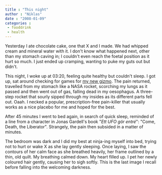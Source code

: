 ```yaml
---
title : "This night"
author : "Niklas"
date : "2008-01-09"
categories : 
 - fooddrink
 - health
---
```


Yesterday I ate chocolate cake, one that X and I made. We had whipped cream and mineral water with it. I don't know what happened next, other than my stomach caving in; I couldn't even reach the foetal position as it hurt so much. I just ended up cramping, wanting to puke my guts out but didn't.

This night, I woke up at 03:20, feeling quite healthy but couldn't sleep. I got up, sat around checking for games for [my new gizmo](http://en.wikipedia.org/wiki/PlayStation_Portable_Slim_%26_Lite). The pain returned, travelled from my stomach like a NASA rocket, scorching my lungs as it passed and then went out of gas, falling dead in my oesophagus. A three-step rocket that sourly sipped through my insides as its different parts fell out. Oaah. I necked a popular, prescription-free pain-killer that usually works as a nice placebo for me and hoped for the best.

After 45 minutes I went to bed again, in search of quick sleep, reminded of a line from a character in Jonas Gardell's book "_Ett UFO gör entré_": "Come, Death, the Liberator". Strangely, the pain then subsided in a matter of minutes.

The bedroom was dark and I did my best at ninja-ing myself into bed, trying not to hurt or wake X as she lay gently sleeping. Once laying, I saw the contours of her calm face as she breathed heavily, her frame outlined by a thin, old quilt. My breathing calmed down. My heart filled up. I pet her newly coloured hair gently, causing her to sigh softly. This is the last image I recall before falling into the welcoming darkness.
